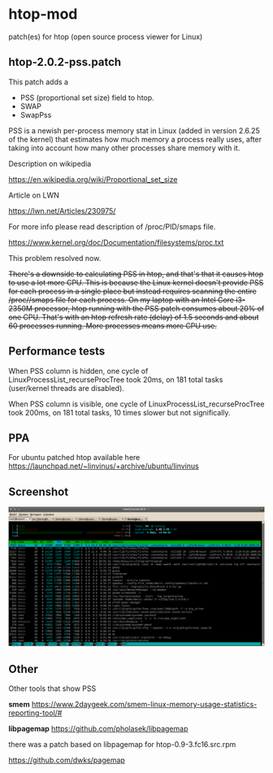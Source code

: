 htop-mod
========

patch(es) for htop (open source process viewer for Linux) 

htop-2.0.2-pss.patch
--------------------

This patch adds a
  * PSS (proportional set size) field to htop.
  * SWAP
  * SwapPss

PSS is a newish per-process memory stat in Linux (added in version 2.6.25 of the
kernel) that estimates how much memory a process really uses, after taking into
account how many other processes share memory with it.

Description on wikipedia

https://en.wikipedia.org/wiki/Proportional_set_size

Article on LWN

https://lwn.net/Articles/230975/


For more info please read description of /proc/PID/smaps file.

https://www.kernel.org/doc/Documentation/filesystems/proc.txt

This problem resolved now.

~~There's a downside to calculating PSS in htop, and that's that it causes htop to
use a lot more CPU. This is because the Linux kernel doesn't provide PSS for
each process in a single place but instead requires scanning the entire
/proc/<pid>/smaps file for each process. On my laptop with an Intel Core
i3-2350M processor, htop running with the PSS patch consumes about 20% of one
CPU. That's with an htop refresh rate (delay) of 1.5 seconds and about 60
processes running. More processes means more CPU use.~~

Performance tests
-----------------
When PSS column is hidden, one cycle of LinuxProcessList_recurseProcTree took 20ms, on 181 total tasks (user/kernel threads are disabled).

When PSS column is visible, one cycle of LinuxProcessList_recurseProcTree took 200ms, on 181 total tasks,  10 times slower but not significally.

PPA
---
For ubuntu patched htop available here https://launchpad.net/~linvinus/+archive/ubuntu/linvinus

Screenshot
----------
![screenshot](screenshot.png?raw=true)

Other
-----
Other tools that show PSS

**smem** https://www.2daygeek.com/smem-linux-memory-usage-statistics-reporting-tool/#

**libpagemap** https://github.com/pholasek/libpagemap

there was a patch based on libpagemap for htop-0.9-3.fc16.src.rpm

https://github.com/dwks/pagemap
